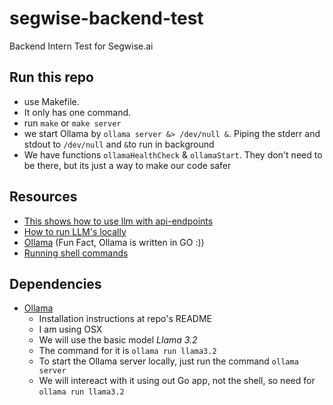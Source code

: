 # segwise-backend-test
Backend Intern Test for Segwise.ai


## Run this repo
* use Makefile.
* It only has one command.
* run `make` or `make server`
* we start Ollama by `ollama server &> /dev/null &`. Piping the stderr and stdout to `/dev/null` and `&`to run in background 
* We have functions `ollamaHealthCheck` &  `ollamaStart`.  They don't need to be there, but its just a way to make our code safer

## Resources
* [This shows how to use llm with api-endpoints](https://go.dev/blog/llmpowered)
* [How to run LLM's locally](https://medium.com/@rifai201/talkative-your-golang-gateway-to-powerful-large-language-models-7577814bb7c3
)
* [Ollama](https://github.com/ollama/ollama) (Fun Fact, Ollama is written in GO :))
* [Running shell commands](https://www.sohamkamani.com/golang/exec-shell-command/)


## Dependencies
* [Ollama](https://github.com/ollama/ollama)
    * Installation instructions at repo's README
    * I am using OSX
    * We will use the basic model *Llama 3.2*
    * The command for it is `ollama run llama3.2`
    * To  start the Ollama server locally, just run the command `ollama server`
    * We will intereact with  it using out Go app, not the shell, so need for `ollama run llama3.2`
